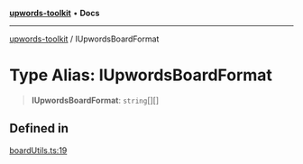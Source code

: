 [**upwords-toolkit**](../README.md) • **Docs**

***

[upwords-toolkit](../globals.md) / IUpwordsBoardFormat

# Type Alias: IUpwordsBoardFormat

> **IUpwordsBoardFormat**: `string`[][]

## Defined in

[boardUtils.ts:19](https://github.com/PossibilityZero/upwords-toolkit/blob/2744cc267ac0331cbdb84fe8b6ecb1e227425c44/src/boardUtils.ts#L19)
